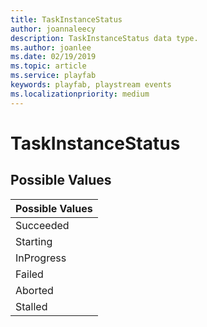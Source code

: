 ```yaml
---
title: TaskInstanceStatus
author: joannaleecy
description: TaskInstanceStatus data type.
ms.author: joanlee
ms.date: 02/19/2019
ms.topic: article
ms.service: playfab
keywords: playfab, playstream events
ms.localizationpriority: medium
---
```


# TaskInstanceStatus

## Possible Values

|Possible Values|
| :--------------------|
|Succeeded|
|Starting|
|InProgress|
|Failed|
|Aborted|
|Stalled|
